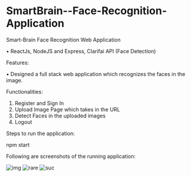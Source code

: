 # SmartBrain--Face-Recognition-Application


Smart-Brain Face Recognition Web Application

• ReactJs, NodeJS and Express, Clarifai API (Face Detection)

Features:

•	Designed a full stack web application which recognizes the faces in the image.

Functionalities: 

1. Register and Sign In
2. Upload Image Page which takes in the URL
3. Detect Faces in the uploaded images
4. Logout

Steps to run the application:

npm start



Following are screenshots of the running application:

![img](https://user-images.githubusercontent.com/29395431/55811863-b9cc0900-5a9e-11e9-8579-43dda7c5238f.png)
![rare](https://user-images.githubusercontent.com/29395431/55811865-b9cc0900-5a9e-11e9-9f77-f153a2e1cd2d.png)
![suc](https://user-images.githubusercontent.com/29395431/55811868-ba649f80-5a9e-11e9-9c80-a8eb42076899.png)
